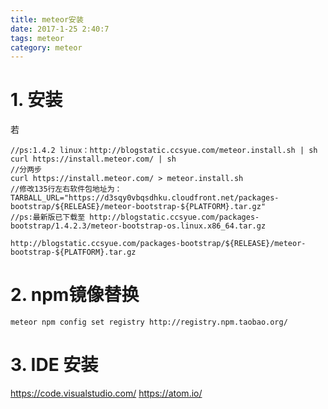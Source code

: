 ```yaml
---
title: meteor安装
date: 2017-1-25 2:40:7
tags: meteor
category: meteor
---
```


# 1. 安装
若
```
//ps:1.4.2 linux：http://blogstatic.ccsyue.com/meteor.install.sh | sh
curl https://install.meteor.com/ | sh
//分两步
curl https://install.meteor.com/ > meteor.install.sh
//修改135行左右软件包地址为：
TARBALL_URL="https://d3sqy0vbqsdhku.cloudfront.net/packages-bootstrap/${RELEASE}/meteor-bootstrap-${PLATFORM}.tar.gz"
//ps:最新版已下载至 http://blogstatic.ccsyue.com/packages-bootstrap/1.4.2.3/meteor-bootstrap-os.linux.x86_64.tar.gz

http://blogstatic.ccsyue.com/packages-bootstrap/${RELEASE}/meteor-bootstrap-${PLATFORM}.tar.gz
```
# 2. npm镜像替换
```
meteor npm config set registry http://registry.npm.taobao.org/
```

# 3. IDE 安装

https://code.visualstudio.com/
https://atom.io/


